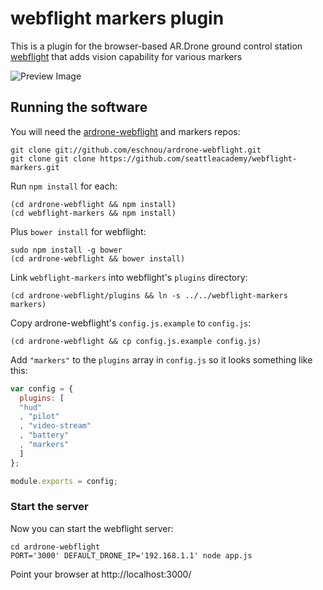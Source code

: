 # webflight markers plugin

This is a plugin for the browser-based AR.Drone ground control station
[webflight](http://eschnou.github.io/ardrone-webflight/) that adds vision
capability for various markers

![Preview Image](screenshot.png)

## Running the software

You will need the
[ardrone-webflight](https://github.com/eschnou/ardrone-webflight) and
markers repos:

```
git clone git://github.com/eschnou/ardrone-webflight.git
git clone git clone https://github.com/seattleacademy/webflight-markers.git
```

Run `npm install` for each:

```
(cd ardrone-webflight && npm install)
(cd webflight-markers && npm install)
```

Plus `bower install` for webflight:

```
sudo npm install -g bower
(cd ardrone-webflight && bower install)
```

Link `webflight-markers` into webflight's `plugins` directory:

```
(cd ardrone-webflight/plugins && ln -s ../../webflight-markers markers)
```

Copy ardrone-webflight's `config.js.example` to `config.js`:

```
(cd ardrone-webflight && cp config.js.example config.js)
```

Add `"markers"` to the `plugins` array in `config.js`
so it looks something like this:

```javascript
var config = {
  plugins: [
  "hud"
  , "pilot"
  , "video-stream"
  , "battery"
  , "markers"
  ]
};

module.exports = config;
```

### Start the server

Now you can start the webflight server:

```
cd ardrone-webflight
PORT='3000' DEFAULT_DRONE_IP='192.168.1.1' node app.js
```

Point your browser at http://localhost:3000/